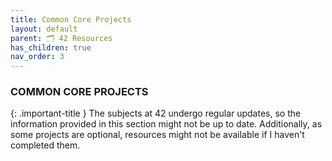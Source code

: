```yaml
---
title: Common Core Projects
layout: default
parent: 🗂️ 42 Resources
has_children: true
nav_order: 3
---
```


### **COMMON CORE PROJECTS**

{: .important-title }
The subjects at 42 undergo regular updates, so the information provided in this section might not be up to date. Additionally, as some projects are optional, resources might not be available if I haven't completed them.